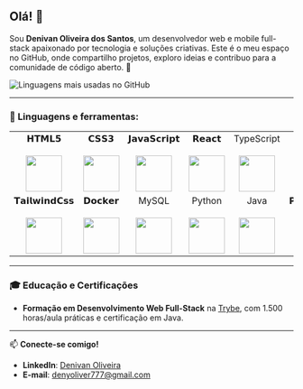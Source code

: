 ## Olá! 👋  
Sou **Denivan Oliveira dos Santos**, um desenvolvedor web e mobile full-stack apaixonado por tecnologia e soluções criativas. Este é o meu espaço no GitHub, onde compartilho projetos, exploro ideias e contribuo para a comunidade de código aberto. 🚀  

![Linguagens mais usadas no GitHub](https://github-readme-stats.vercel.app/api/top-langs/?username=denioliver&hide=TeX&layout=compact)

---

### 🚀 Linguagens e ferramentas:
<table align="center">
  <tbody>
    <tr valign="top">
      <td width="25%" align="center">
        <span>𝗛𝗧𝗠𝗟𝟱</span><br><br>
        <a href="https://www.w3.org/TR/html5/" title="HTML5">
          <img height="64px" src="https://cdn.svgporn.com/logos/html-5.svg">
        </a>
      </td>
      <td width="25%" align="center">
        <span>𝗖𝗦𝗦𝟯</span><br><br>
        <a href="https://www.w3.org/TR/CSS/" title="CSS3">
          <img height="64px" src="https://cdn.svgporn.com/logos/css-3.svg">
        </a>
      </td>
      <td width="25%" align="center">
        <span>𝗝𝗮𝘃𝗮𝗦𝗰𝗿𝗶𝗽𝘁</span><br><br>
        <a href="https://developer.mozilla.org/en-US/docs/Web/JavaScript" title="JavaScript">
          <img height="64px" src="https://cdn.svgporn.com/logos/javascript.svg">
        </a>
      </td>
      <td width="25%" align="center">            
        <span>𝗥𝗲𝗮𝗰𝘁</span><br><br>
        <a href="https://reactjs.org/" title="React">
          <img height="64px" src="https://cdn.svgporn.com/logos/react.svg">
        </a>
      </td>
      <td width="25%" align="center">
        <span>TypeScript</span><br><br>
        <a href="https://www.typescriptlang.org/" title="TypeScript">
          <img height="64px" src="https://cdn.svgporn.com/logos/typescript-icon.svg">
        </a>
      </td>
      <td width="25%" align="center">
        <span>𝗡𝗼𝗱𝗲.𝗷𝘀</span><br><br>
        <a href="https://nodejs.org/" title="Node.js">
          <img height="64px" src="https://cdn.svgporn.com/logos/nodejs-icon.svg">
        </a>
      </td>
      <td width="25%" align="center">
        <span>𝗦𝗲𝗾𝘂𝗲𝗹𝗶𝘇𝗲</span><br><br>
        <a href="https://sequelize.org/" title="Sequelize">
          <img height="64px" src="https://cdn.svgporn.com/logos/sequelize.svg">
        </a>
      </td>
    </tr>
    <tr valign="top">
      <td width="25%" align="center">
        <span>𝗧𝗮𝗶𝗹𝘄𝗶𝗻𝗱𝗖𝘀𝘀</span><br><br>
        <a href="https://tailwindcss.com/" title="Tailwind CSS">
          <img height="64px" src="https://cdn.svgporn.com/logos/tailwindcss-icon.svg">
        </a>
      </td>
      <td width="25%" align="center">
        <span>𝗗𝗼𝗰𝗸𝗲𝗿</span><br><br>
        <a href="https://www.docker.com/" title="Docker">
          <img height="64px" src="https://cdn.svgporn.com/logos/docker-icon.svg">
        </a>
      </td>
      <td width="25%" align="center">
        <span>MySQL</span><br><br>
        <a href="https://www.mysql.com/" title="MySQL">
          <img height="64px" src="https://cdn.svgporn.com/logos/mysql-icon.svg">
        </a>
      </td>
      <td width="25%" align="center">
        <span>Python</span><br><br>
        <a href="https://www.python.org/" title="Python">
          <img height="64px" src="https://cdn.svgporn.com/logos/python.svg">
        </a>
      </td>
      <td width="25%" align="center">
        <span>Java</span><br><br>
        <a href="https://www.oracle.com/java/" title="Java">
          <img height="64px" src="https://cdn.svgporn.com/logos/java.svg">
        </a>
      </td>
         <td width="25%" align="center">
        <span>𝗣𝗵𝗼𝘁𝗼𝘀𝗵𝗼𝗽</span><br><br>
            <a href="https://www.adobe.com/products/photoshop.html" title="Adobe Photoshop">
                  <img height="64px" src="https://denioliver.github.io/portfolio/static/media/logo-photoshopcs3.309cc5f7bbc54aba2f0f.309cc5f7bbc54aba2f0f.png">
            </a>
      </td>
      <td width="25%" align="center">
        <span>CorelDraw</span><br><br>
            <a href="https://www.coreldraw.com/br/product/coreldraw/?x-vehicle=ppc_brkws&utm_medium=cpc&utm_source=google&utm_campaign=&utm_term=corel%20draw&utm_content=&utm_id=11287101014&extensionid=&matchtype=p&device=c&devicemodel=&creative=631199132118&network=g&placement=&gad_source=1&gclid=Cj0KCQjwltKxBhDMARIsAG8KnqWl3W-hzDpBcKyQNjevULGzfd0ee0uCDH2UGJ595w1qdW5vr3zsBbUaAhlOEALw_wcB">
                  <img height="64px" src="https://denioliver.github.io/portfolio/static/media/logo-coreldraw.aaaf4f990bba2517be57.aaaf4f990bba2517be57.png">
            </a>
      </td>
    </tr>
  </tbody>
</table>

---

### 🎓 Educação e Certificações  
- **Formação em Desenvolvimento Web Full-Stack** na [Trybe](https://www.betrybe.com/), com 1.500 horas/aula práticas e certificação em Java.  

--- 

📫 **Conecte-se comigo!**  
- **LinkedIn**: [Denivan Oliveira](https://www.linkedin.com/in/denivan-oliveira-237a66249/)  
- **E-mail**: denyoliver777@gmail.com 
